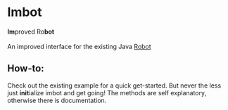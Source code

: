 # Imbot
<b>Im</b>proved Ro<b>bot</b> <br> <br>
An improved interface for the existing Java [Robot](https://docs.oracle.com/javase/7/docs/api/java/awt/Robot.html)

## How-to:
Check out the existing example for a quick get-started. But never the less just <b>init</b>ialize imbot and get going! The methods are self explanatory, otherwise there is documentation.
